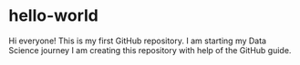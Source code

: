 # hello-world

Hi everyone! This is my first GitHub repository. I am starting my Data Science journey 
I am creating this repository with help of the GitHub guide. 
